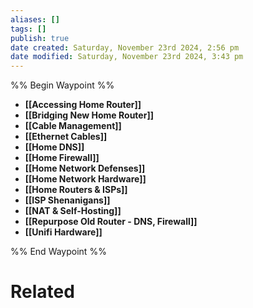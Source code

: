 ```yaml
---
aliases: []
tags: []
publish: true
date created: Saturday, November 23rd 2024, 2:56 pm
date modified: Saturday, November 23rd 2024, 3:43 pm
---
```


%% Begin Waypoint %%
- **[[Accessing Home Router]]**
- **[[Bridging New Home Router]]**
- **[[Cable Management]]**
- **[[Ethernet Cables]]**
- **[[Home DNS]]**
- **[[Home Firewall]]**
- **[[Home Network Defenses]]**
- **[[Home Network Hardware]]**
- **[[Home Routers & ISPs]]**
- **[[ISP Shenanigans]]**
- **[[NAT & Self-Hosting]]**
- **[[Repurpose Old Router - DNS, Firewall]]**
- **[[Unifi Hardware]]**

%% End Waypoint %%

# Related

